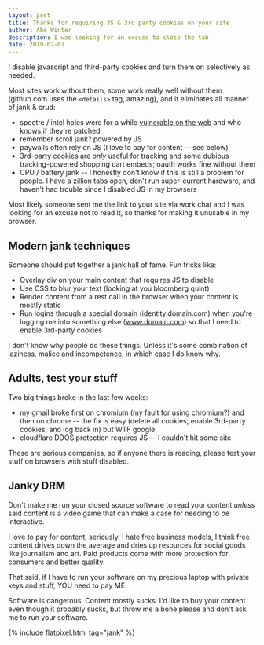 ```yaml
---
layout: post
title: Thanks for requiring JS & 3rd party cookies on your site
author: Abe Winter
description: I was looking for an excuse to close the tab
date: 2019-02-07
---
```


I disable javascript and third-party cookies and turn them on selectively as needed.

Most sites work without them, some work really well without them (github.com uses the `<details>` tag, amazing), and it eliminates all manner of jank & crud:

* spectre / intel holes were for a while [vulnerable on the web](https://www.tomshardware.com/news/meltdown-spectre-exploit-browser-javascript,36221.html) and who knows if they're patched
* remember scroll jank? powered by JS
* paywalls often rely on JS (I love to pay for content -- see below)
* 3rd-party cookies are *only* useful for tracking and some dubious tracking-powered shopping cart embeds; oauth works fine without them
* CPU / battery jank -- I honestly don't know if this is still a problem for people. I have a zillion tabs open, don't run super-current hardware, and haven't had trouble since I disabled JS in my browsers

Most likely someone sent me the link to your site via work chat and I was looking for an excuse not to read it, so thanks for making it unusable in my browser.

## Modern jank techniques

Someone should put together a jank hall of fame. Fun tricks like:

* Overlay div on your main content that requires JS to disable
* Use CSS to blur your text (looking at you bloomberg quint)
* Render content from a rest call in the browser when your content is mostly static
* Run logins through a special domain (identity.domain.com) when you're logging me into something else (www.domain.com) so that I need to enable 3rd-party cookies

I don't know why people do these things. Unless it's some combination of laziness, malice and incompetence, in which case I do know why.

## Adults, test your stuff

Two big things broke in the last few weeks:

* my gmail broke first on chromium (my fault for using chromium?) and then on chrome -- the fix is easy (delete all cookies, enable 3rd-party cookies, and log back in) but WTF google
* cloudflare DDOS protection requires JS -- I couldn't hit some site

These are serious companies, so if anyone there is reading, please test your stuff on browsers with stuff disabled.

## Janky DRM

Don't make me run your closed source software to read your content *unless* said content is a video game that can make a case for needing to be interactive.

I love to pay for content, seriously. I hate free business models, I think free content drives down the average and dries up resources for social goods like journalism and art. Paid products come with more protection for consumers and better quality.

That said, if I have to run your software on my precious laptop with private keys and stuff, YOU need to pay ME.

Software is dangerous. Content mostly sucks. I'd like to buy your content even though it probably sucks, but throw me a bone please and don't ask me to run your software.

{% include flatpixel.html tag="jank" %}
